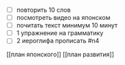 - [ ] повторить 10 слов 
- [ ] посмотреть видео на японском
- [ ] почитать текст минимум 10 минут
- [ ] 1 упражнение на грамматику 
- [ ] 2 иероглифа прописать
#n4

[[план японского]]
[[план развития]]